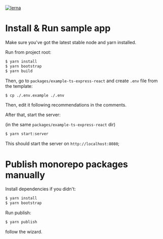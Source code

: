 [![lerna](https://img.shields.io/badge/maintained%20with-lerna-cc00ff.svg)](https://lerna.js.org/)

# Install & Run sample app

Make sure you've got the latest stable node and yarn installed.

Run from project root:

```bash
$ yarn install
$ yarn bootstrap
$ yarn build
```

Then, go to `packages/example-ts-express-react` and create `.env` file from the template:

```bash
$ cp ./.env.example ./.env
```

Then, edit it following recommendations in the comments.

After that, start the server:

(in the same `packages/example-ts-express-react` dir)
```bash
$ yarn start:server 
```

This should start the server on `http://localhost:8080`;

# Publish monorepo packages manually

Install dependencies if you didn't:

```bash
$ yarn install
$ yarn bootstrap
```

Run publish:

```bash
$ yarn publish
```

follow the wizard.
